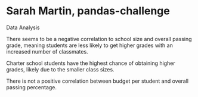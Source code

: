 # Sarah Martin, pandas-challenge

Data Analysis

There seems to be a negative correlation to school size and overall passing grade, meaning students are less likely to get higher grades with an increased number of classmates.

Charter school students have the highest chance of obtaining higher grades, likely due to the smaller class sizes.

There is not a positive correlation between budget per student and overall passing percentage.
